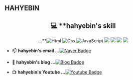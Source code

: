 ## HAHYEBIN

<!--
**hahyebin/hahyebin** is a ✨ _special_ ✨ repository because its `README.md` (this file) appears on your GitHub profile.

Here are some ideas to get you started:

- 🔭 I’m currently working on ...
- 🌱 I’m currently learning ...
- 👯 I’m looking to collaborate on ...
- 🤔 I’m looking for help with ...
- 💬 Ask me about ...
- 📫 How to reach me: ...
- 😄 Pronouns: ...
- ⚡ Fun fact: ...
- 💻 My Stack
-  📮  -->

<div align=center> <h2> 💻  **hahyebin's skill </h2></div>
<div align=center> ...**<img alt="Html" src ="https://img.shields.io/badge/HTML5-E34F26.svg?&style=for-the-badge&logo=HTML5&logoColor=white"/> <img alt="Css" src ="https://img.shields.io/badge/CSS3-1572B6.svg?&style=for-the-badge&logo=CSS3&logoColor=white"/> <img alt="JavaScript" src ="https://img.shields.io/badge/JavaScriipt-F7DF1E.svg?&style=for-the-badge&logo=JavaScript&logoColor=black"/> <img src="https://img.shields.io/badge/jquery-0769AD?style=for-the-badge&logo=jquery&logoColor=white">
 <img src="https://img.shields.io/badge/oracle-F80000?style=for-the-badge&logo=oracle&logoColor=white"> <img src="https://img.shields.io/badge/JAVA-007396?style=for-the-badge&logo=java&logoColor=white"> <img src="https://img.shields.io/badge/Spring-6DB33F?style=for-the-badge&logo=Spring&logoColor=white"> </div>


- 📫  **hahyebin's email  ...**[![Naver Badge](https://img.shields.io/badge/Gmail-d14836?style=flat-square&logo=Gmail&logoColor=white&link=mailto:hahyebin96@naver.com)](mailto:hahyebin96@naver.com)

- 📒  **hahyebin's blog  ...**[![Blog Badge](http://img.shields.io/badge/-Tech%20blog-black?style=flat-square&logo=blogger&logoColor=white&link=https://haheaven.tistory.com/)](https://haheaven.tistory.com/)

- 📺  **hahyebin's Youtube  ...**[![Youtube Badge](https://img.shields.io/badge/Youtube-ff0000?style=flat-square&logo=youtube&link=https://www.youtube.com/)](https://www.youtube.com/)     
